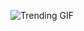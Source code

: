 
<!-- GIF_SECTION -->
![Trending GIF](https://media2.giphy.com/media/v1.Y2lkPThiYjIxNzcydmJxZWFxbjY2OXM0amU2dXp6cWdnZWIzZm14OXV2YTgyM2V4aG1yMSZlcD12MV9naWZzX3NlYXJjaCZjdD1n/qgQUggAC3Pfv687qPC/giphy.gif)
<!-- END_GIF_SECTION -->
